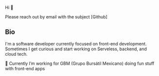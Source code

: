Hi 👋

Please reach out by email with the subject [Github]

## Bio

I'm a software developer currently focused on front-end development. Sometimes I get curious and start working on Serveless, backend, and cloud tech.

🔭 Currently I’m working for GBM (Grupo Bursátil Mexicano) doing fun stuff with front-end apps


<!--
**artgoce/artgoce** is a ✨ _special_ ✨ repository because its `README.md` (this file) appears on your GitHub profile.

Here are some ideas to get you started:

- 🔭 I’m currently working on ...
- 🌱 I’m currently learning ...
- 👯 I’m looking to collaborate on ...
- 🤔 I’m looking for help with ...
- 💬 Ask me about ...
- 📫 How to reach me: ...
- 😄 Pronouns: ...
- ⚡ Fun fact: ...
-->

